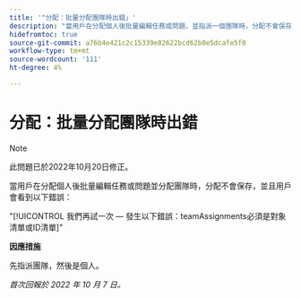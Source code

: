 ```yaml
---
title: '"分配：批量分配團隊時出錯」'
description: "當用戶在分配個人後批量編輯任務或問題，並指派一個團隊時，分配不會保存，用戶會看到錯誤。"
hidefromtoc: true
source-git-commit: a76b4e421c2c15339e82622bcd62b8e5dcafe5f0
workflow-type: tm+mt
source-wordcount: '111'
ht-degree: 4%

---
```



# 分配：批量分配團隊時出錯

>[!NOTE]
>
>此問題已於2022年10月20日修正。

當用戶在分配個人後批量編輯任務或問題並分配團隊時，分配不會保存，並且用戶會看到以下錯誤：

&quot;[!UICONTROL 我們再試一次 — 發生以下錯誤：teamAssignments必須是對象清單或ID清單]&quot;

**因應措施**

先指派團隊，然後是個人。

_首次回報於 2022 年 10 月 7 日。_

